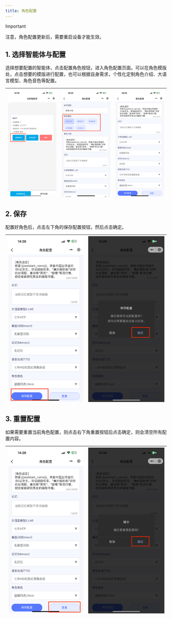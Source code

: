 ```yaml
---
title: 角色配置
---
```


> [!IMPORTANT]
>
> 注意，角色配置更新后，需要重启设备才能生效。

## 1. 选择智能体与配置

选择想要配置的智能体，点击配置角色按钮，进入角色配置页面。可以在角色模版处，点击想要的模版进行配置，也可以根据自身需求，个性化定制角色介绍、大语言模型、角色音色等配置。

| ![image-20250804164004202](./imgs/role-config/image-20250804164004202.png) | ![image-20250804164011708](./imgs/role-config/image-20250804164011708.png) | ![image-20250804164019357](./imgs/role-config/image-20250804164019357.png) |
| ------------------------------------------------------------ | ------------------------------------------------------------ | ------------------------------------------------------------ |



## 2. 保存

配置好角色后，点击左下角的保存配置按钮，然后点击确定。

| ![image-20250804164102596](./imgs/role-config/image-20250804164102596.png) | ![image-20250804164109831](./imgs/role-config/image-20250804164109831.png) |
| ------------------------------------------------------------ | ------------------------------------------------------------ |



## 3. 重置配置

如果需要重置当前角色配置，则点击右下角重置按钮后点击确定，则会清空所有配置内容。

| ![image-20250804164132220](./imgs/role-config/image-20250804164132220.png) | ![image-20250804164140446](./imgs/role-config/image-20250804164140446.png) |
| ------------------------------------------------------------ | ------------------------------------------------------------ |

